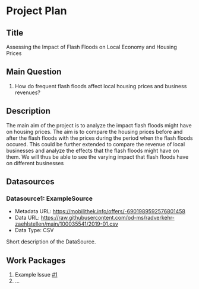 # Project Plan

## Title
<!-- Give your project a short title. -->
Assessing the Impact of Flash Floods on Local Economy and Housing Prices

## Main Question

<!-- Think about one main question you want to answer based on the data. -->
1. How do frequent flash floods affect local housing prices and business revenues?

## Description

<!-- Describe your data science project in max. 200 words. Consider writing about why and how you attempt it. -->
The main aim of the project is to analyze the impact flash floods might have on housing prices. The aim is to compare the housing prices before and after the flash floods with the prices during the period when the flash floods occured. This could be further extended to compare the revenue of local businesses and analyze the effects that the flash floods might have on them. We will thus be able to see the varying impact that flash floods have on different businesses

## Datasources

<!-- Describe each datasources you plan to use in a section. Use the prefic "DatasourceX" where X is the id of the datasource. -->

### Datasource1: ExampleSource
* Metadata URL: https://mobilithek.info/offers/-6901989592576801458
* Data URL: https://raw.githubusercontent.com/od-ms/radverkehr-zaehlstellen/main/100035541/2019-01.csv
* Data Type: CSV

Short description of the DataSource.

## Work Packages

<!-- List of work packages ordered sequentially, each pointing to an issue with more details. -->

1. Example Issue [#1][i1]
2. ...

[i1]: https://github.com/jvalue/made-template/issues/1
